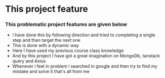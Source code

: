# This project feature

<h3>This problematic project features are given below</h3>
<ul><li>I have done this by following direction and tried to completing a single step and then target the next one</li>
<li>This is done with a dynamic way</li>
<li>Here I have used my previous course class knowledge </li>
<li>And by this project I have got a great imagination on MongoDb, tanstack query and Axios</li>
<li>Whenever i feel in problem i searched in google and then try to find my mistake and solve it that's all from me</li></ul>
